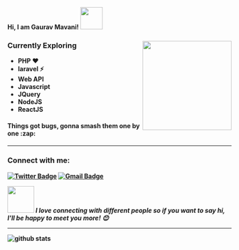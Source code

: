 <p> <b>Hi, I am Gaurav Mavani! <img src="https://media.giphy.com/media/mGcNjsfWAjY5AEZNw6/giphy.gif" width="50"> <b></p>

<img align="right" src="https://user-images.githubusercontent.com/5713670/87202985-820dcb80-c2b6-11ea-9f56-7ec461c497c3.gif" height="200" width="200">

<h3> Currently Exploring </h3>

- PHP ❤
- laravel ⚡
- Web API
- Javascript
- JQuery
- NodeJS
- ReactJS


<h4>Things got bugs, gonna smash them one by one :zap:</h4>

---------------------------------------------------------------------------------------------------------------------------------------------------------------------------------
### Connect with me:

[![Twitter Badge](https://img.shields.io/badge/-GauravMavani-1ca0f1?style=flat-square&logo=twitter&logoColor=white&link=https://twitter.com/GauravMavani29)](https://twitter.com/GauravMavani29)  [![Gmail Badge](https://img.shields.io/badge/-gauravmavani29@gmail.com-c14438?style=flat-square&logo=Gmail&logoColor=white&link=mailto:gauravmavani29@gmail.com)](mailto:gauravmavani29@gmail.com) 

<img src="https://media.giphy.com/media/LnQjpWaON8nhr21vNW/giphy.gif" width="60"> <em><b>I love connecting with different people</b> so if you want to say <b>hi, I'll be happy to meet you more!</b> 😊</em>

---------------------------------------------------------------------------------------------------------------------------------------------------------------------------------

![github stats](https://github-readme-stats.vercel.app/api?username=GauravMavani29&show_icons=true&theme=dark)
